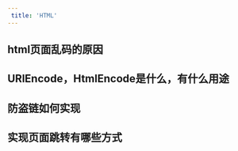 ```yaml
---
 title: 'HTML'
---
```


## html页面乱码的原因

## URlEncode，HtmlEncode是什么，有什么用途

## 防盗链如何实现

## 实现页面跳转有哪些方式